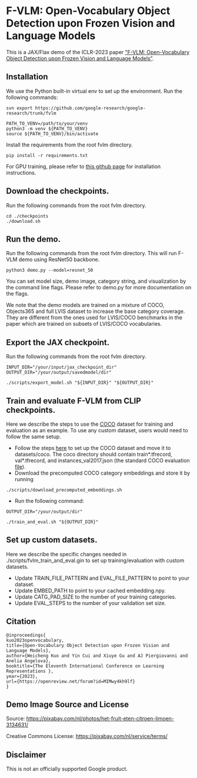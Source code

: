 # F-VLM: Open-Vocabulary Object Detection upon Frozen Vision and Language Models

This is a JAX/Flax demo of the ICLR-2023 paper ["F-VLM: Open-Vocabulary Object Detection upon Frozen Vision and Language Models"](https://arxiv.org/abs/2209.15639).


## Installation
We use the Python built-in virtual env to set up the environment. Run the following commands:

```
svn export https://github.com/google-research/google-research/trunk/fvlm

PATH_TO_VENV=/path/to/your/venv
python3 -m venv ${PATH_TO_VENV}
source ${PATH_TO_VENV}/bin/activate
```

Install the requirements from the root fvlm directory.

```
pip install -r requirements.txt
```

For GPU training, please refer to [this github page](https://github.com/google/jax/issues/13637) for installation instructions.

## Download the checkpoints.
Run the following commands from the root fvlm directory. 

```
cd ./checkpoints
./download.sh
```

## Run the demo.
Run the following commands from the root fvlm directory. This will run F-VLM demo using ResNet50 backbone.

```
python3 demo.py --model=resnet_50
```

You can set model size, demo image, category string, and visualization by the command line flags. Please refer to demo.py for more documentation on the flags.

We note that the demo models are trained on a mixture of COCO, Objects365 and full LVIS dataset to increase the base category coverage. They are different from the ones used for LVIS/COCO benchmarks in the paper which are trained on subsets of LVIS/COCO vocabularies.

## Export the JAX checkpoint.
Run the following commands from the root fvlm directory.

```
INPUT_DIR="/your/input/jax_checkpoint_dir"
OUTPUT_DIR="/your/output/savedmodel/dir"

./scripts/export_model.sh "${INPUT_DIR}" "${OUTPUT_DIR}"
```

## Train and evaluate F-VLM from CLIP checkpoints.

Here we describe the steps to use the [COCO](https://cocodataset.org/#home) dataset for training and evaluation as an example. To use any custom dataset, users would need to follow the same setup.

* Follow the steps [here](https://cloud.google.com/tpu/docs/tutorials/mask-rcnn-2.x#prepare-coco) to set up the COCO dataset and move it to datasets/coco. The coco directory should contain train*.tfrecord, val*.tfrecord, and instances_val2017.json (the standard COCO evaluation [file](https://cocodataset.org/#download)).
* Download the precomputed COCO category embeddings and store it by running

```
./scripts/download_precomputed_embeddings.sh
```

* Run the following command:

```
OUTPUT_DIR="/your/output/dir"

./train_and_eval.sh "${OUTPUT_DIR}"
```

## Set up custom datasets.

Here we describe the specific changes needed in ./scripts/fvlm_train_and_eval.gin to set up training/evaluation with custom datasets.

* Update TRAIN_FILE_PATTERN and EVAL_FILE_PATTERN to point to your dataset.
* Update EMBED_PATH to point to your cached embedding.npy.
* Update CATG_PAD_SIZE to the number of your training categories.
* Update EVAL_STEPS to the number of your validation set size.

## Citation
```
@inproceedings{
kuo2023openvocabulary,
title={Open-Vocabulary Object Detection upon Frozen Vision and Language Models},
author={Weicheng Kuo and Yin Cui and Xiuye Gu and AJ Piergiovanni and Anelia Angelova},
booktitle={The Eleventh International Conference on Learning Representations },
year={2023},
url={https://openreview.net/forum?id=MIMwy4kh9lf}
}
```

## Demo Image Source and License

Source: https://pixabay.com/nl/photos/het-fruit-eten-citroen-limoen-3134631/

Creative Commons License: https://pixabay.com/nl/service/terms/

## Disclaimer
This is not an officially supported Google product.